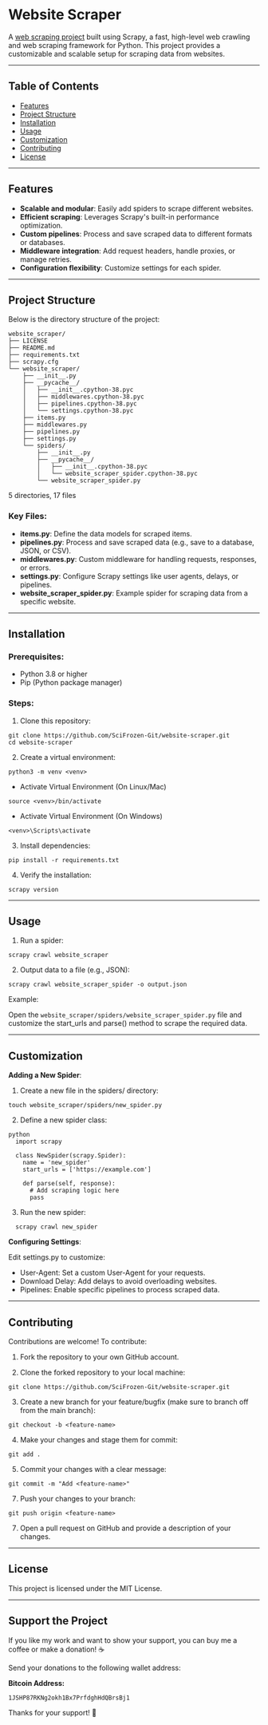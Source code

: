 # Website Scraper

A [web scraping project](https://website-scraper-s4wh.onrender.com/) built using Scrapy, a fast, high-level web crawling and web scraping framework for Python. This project provides a customizable and scalable setup for scraping data from websites.

---

## Table of Contents

- [Features](#features)
- [Project Structure](#project-structure)
- [Installation](#installation)
- [Usage](#usage)
- [Customization](#customization)
- [Contributing](#contributing)
- [License](#license)

---

## Features

- **Scalable and modular**: Easily add spiders to scrape different websites.
- **Efficient scraping**: Leverages Scrapy's built-in performance optimization.
- **Custom pipelines**: Process and save scraped data to different formats or databases.
- **Middleware integration**: Add request headers, handle proxies, or manage retries.
- **Configuration flexibility**: Customize settings for each spider.

---

## Project Structure

Below is the directory structure of the project:

```
website_scraper/
├── LICENSE
├── README.md
├── requirements.txt
├── scrapy.cfg
└── website_scraper/
    ├── __init__.py
    ├── __pycache__/
    │   ├── __init__.cpython-38.pyc
    │   ├── middlewares.cpython-38.pyc
    │   ├── pipelines.cpython-38.pyc
    │   └── settings.cpython-38.pyc
    ├── items.py
    ├── middlewares.py
    ├── pipelines.py
    ├── settings.py
    └── spiders/
        ├── __init__.py
        ├── __pycache__/
        │   ├── __init__.cpython-38.pyc
        │   └── website_scraper_spider.cpython-38.pyc
        └── website_scraper_spider.py
```
5 directories, 17 files


### Key Files:

- **items.py**: Define the data models for scraped items.
- **pipelines.py**: Process and save scraped data (e.g., save to a database, JSON, or CSV).
- **middlewares.py**: Custom middleware for handling requests, responses, or errors.
- **settings.py**: Configure Scrapy settings like user agents, delays, or pipelines.
- **website_scraper_spider.py**: Example spider for scraping data from a specific website.

---

## Installation

### Prerequisites:

- Python 3.8 or higher
- Pip (Python package manager)

### Steps:

1. Clone this repository:
  
```
git clone https://github.com/SciFrozen-Git/website-scraper.git
cd website-scraper
```

2. Create a virtual environment:

```
python3 -m venv <venv>
```
- Activate Virtual Environment (On Linux/Mac)
```
source <venv>/bin/activate
```
- Activate Virtual Environment (On Windows)
```
<venv>\Scripts\activate
```

3. Install dependencies:

  
```
pip install -r requirements.txt
```

4. Verify the installation:

  
```
scrapy version
```

---

## Usage

1. Run a spider:
```
scrapy crawl website_scraper
```

2. Output data to a file (e.g., JSON): 
```
scrapy crawl website_scraper_spider -o output.json
```

Example:

Open the ```website_scraper/spiders/website_scraper_spider.py``` file and customize the start_urls and parse() method to scrape the required data.

---

## Customization

**Adding a New Spider**:

1. Create a new file in the spiders/ directory:
  
```
touch website_scraper/spiders/new_spider.py
```

2. Define a new spider class:  
```
python
  import scrapy

  class NewSpider(scrapy.Spider):
    name = 'new_spider'
    start_urls = ['https://example.com']

    def parse(self, response):
      # Add scraping logic here
      pass
```

3. Run the new spider:  
```
  scrapy crawl new_spider
```

**Configuring Settings**:

Edit settings.py to customize:

- User-Agent: Set a custom User-Agent for your requests.
- Download Delay: Add delays to avoid overloading websites.
- Pipelines: Enable specific pipelines to process scraped data.

---

## Contributing

Contributions are welcome! To contribute:

1. Fork the repository to your own GitHub account.

2. Clone the forked repository to your local machine:
```
git clone https://github.com/SciFrozen-Git/website-scraper.git
```

3. Create a new branch for your feature/bugfix (make sure to branch off from the main branch):
```
git checkout -b <feature-name>
```

4. Make your changes and stage them for commit:
```
git add .
```

5. Commit your changes with a clear message:
```
git commit -m "Add <feature-name>"
```

7. Push your changes to your branch:
```
git push origin <feature-name>
```

7. Open a pull request on GitHub and provide a description of your changes.

---

## License

This project is licensed under the MIT License.

---

## Support the Project

If you like my work and want to show your support, you can buy me a coffee or make a donation! ☕

Send your donations to the following wallet address:

**Bitcoin Address:**
```
1JSHP87RKNg2okh1Bx7PrfdghHdQBrsBj1
```
Thanks for your support! 🙏
